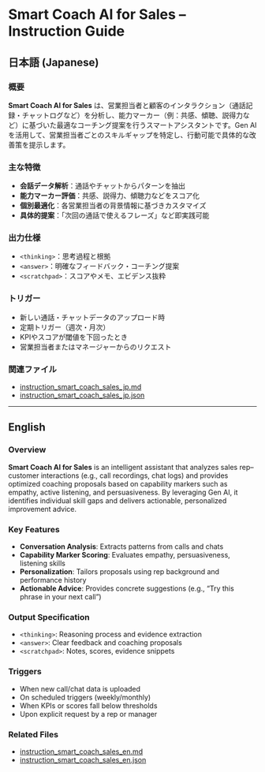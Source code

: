 # Smart Coach AI for Sales – Instruction Guide

## 日本語 (Japanese)

### 概要
**Smart Coach AI for Sales** は、営業担当者と顧客のインタラクション（通話記録・チャットログなど）を分析し、能力マーカー（例：共感、傾聴、説得力など）に基づいた最適なコーチング提案を行うスマートアシスタントです。Gen AIを活用して、営業担当者ごとのスキルギャップを特定し、行動可能で具体的な改善策を提示します。

### 主な特徴
- **会話データ解析**：通話やチャットからパターンを抽出  
- **能力マーカー評価**：共感、説得力、傾聴力などをスコア化  
- **個別最適化**：各営業担当者の背景情報に基づきカスタマイズ  
- **具体的提案**：「次回の通話で使えるフレーズ」など即実践可能  

### 出力仕様
- `<thinking>`：思考過程と根拠  
- `<answer>`：明確なフィードバック・コーチング提案  
- `<scratchpad>`：スコアやメモ、エビデンス抜粋  

### トリガー
- 新しい通話・チャットデータのアップロード時  
- 定期トリガー（週次・月次）  
- KPIやスコアが閾値を下回ったとき  
- 営業担当者またはマネージャーからのリクエスト  

### 関連ファイル
- [instruction_smart_coach_sales_jp.md](https://github.com/ak1xra/Smart-Coach-AI-for-Sales/blob/main/instruction_smart_coach_sales_jp.md)  
- [instruction_smart_coach_sales_jp.json](https://github.com/ak1xra/Smart-Coach-AI-for-Sales/blob/main/instruction_smart_coach_sales_jp.json)  

---

## English

### Overview
**Smart Coach AI for Sales** is an intelligent assistant that analyzes sales rep–customer interactions (e.g., call recordings, chat logs) and provides optimized coaching proposals based on capability markers such as empathy, active listening, and persuasiveness. By leveraging Gen AI, it identifies individual skill gaps and delivers actionable, personalized improvement advice.

### Key Features
- **Conversation Analysis**: Extracts patterns from calls and chats  
- **Capability Marker Scoring**: Evaluates empathy, persuasiveness, listening skills  
- **Personalization**: Tailors proposals using rep background and performance history  
- **Actionable Advice**: Provides concrete suggestions (e.g., “Try this phrase in your next call”)  

### Output Specification
- `<thinking>`: Reasoning process and evidence extraction  
- `<answer>`: Clear feedback and coaching proposals  
- `<scratchpad>`: Notes, scores, evidence snippets  

### Triggers
- When new call/chat data is uploaded  
- On scheduled triggers (weekly/monthly)  
- When KPIs or scores fall below thresholds  
- Upon explicit request by a rep or manager  

### Related Files
- [instruction_smart_coach_sales_en.md](https://github.com/ak1xra/Smart-Coach-AI-for-Sales/blob/main/instruction_smart_coach_sales_en.md)  
- [instruction_smart_coach_sales_en.json](https://github.com/ak1xra/Smart-Coach-AI-for-Sales/blob/main/instruction_smart_coach_sales_en.json)  
